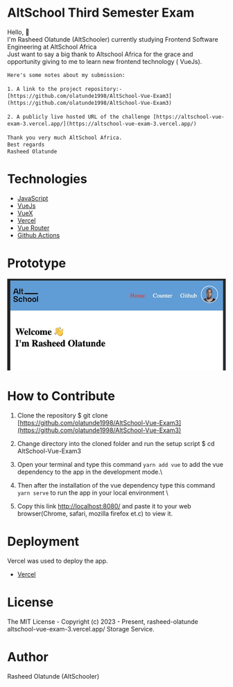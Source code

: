 # AltSchool Third Semester Exam

Hello, 👋 \
I'm Rasheed Olatunde (AltSchooler) currently studying Frontend Software Engineering at AltSchool Africa\
Just want to say a big thank to Altschool Africa  for the grace and opportunity giving to me to learn new frontend technology ( VueJs).
```
Here's some notes about my submission:

1. A link to the project repository:-  [https://github.com/olatunde1998/AltSchool-Vue-Exam3](https://github.com/olatunde1998/AltSchool-Vue-Exam3)

2. A publicly live hosted URL of the challenge [https://altschool-vue-exam-3.vercel.app/](https://altschool-vue-exam-3.vercel.app/)  

Thank you very much AltSchool Africa.
Best regards
Rasheed Olatunde

```
# Technologies 

 + [JavaScript](https://javascript.info/) 
 + [VueJs](https://vuejs.org/) 
 + [VueX](https://vuex.vuejs.org/)
 + [Vercel](https://vercel.com/dashboard) 
 + [Vue Router](https://router.vuejs.org/) 
 + [Github Actions](https://docs.github.com/en/actions/) 

# Prototype
![Minion](/src/assets/project-img.jpeg)
 
# How to Contribute

1. Clone the repository 
$ git clone [https://github.com/olatunde1998/AltSchool-Vue-Exam3](https://github.com/olatunde1998/AltSchool-Vue-Exam3)

2. Change directory into the cloned folder and run the setup script
$ cd AltSchool-Vue-Exam3

3. Open your terminal and type this command `yarn add vue` to add the vue dependency to the app in the development mode.\

4. Then after the installation of the vue dependency type this command  `yarn serve` to run the app in your local environment \

5. Copy this link [http://localhost:8080/](http://localhost:8080/) and paste it to your web browser(Chrome, safari, mozilla firefox et.c) to view it.


# Deployment
Vercel was used to deploy the app. 
 + [Vercel](https://vercel.com/dashboard)

# License
The MIT License - Copyright (c) 2023 - Present, rasheed-olatunde altschool-vue-exam-3.vercel.app/  Storage Service.

# Author
Rasheed Olatunde (AltSchooler)
